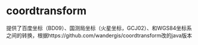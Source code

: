 # coordtransform
提供了百度坐标（BD09）、国测局坐标（火星坐标，GCJ02）、和WGS84坐标系之间的转换，根据https://github.com/wandergis/coordtransform改的java版本
